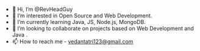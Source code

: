 - 👋 Hi, I’m @RevHeadGuy
- 👀 I’m interested in Open Source and Web Development.
- 🌱 I’m currently learning Java, JS, Node.js, MongoDB.
- 💞️ I’m looking to collaborate on projects based on Web Development and Java .
- 📫 How to reach me - vedantatri123@gmail.com

<!---
RevHeadGuy/RevHeadGuy is a ✨ special ✨ repository because its `README.md` (this file) appears on your GitHub profile.
You can click the Preview link to take a look at your changes.
--->
